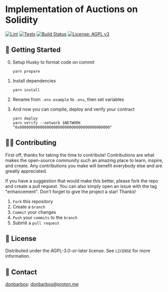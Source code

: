 # Implementation of Auctions on Solidity

[![Lint](https://github.com/donBarbos/deAuctions/actions/workflows/lint.yml/badge.svg)](https://github.com/donBarbos/deAuctions/actions/workflows/lint.yml)
[![Tests](https://github.com/donBarbos/deAuctions/actions/workflows/tests.yml/badge.svg)](https://github.com/donBarbos/deAuctions/actions/workflows/tests.yml)
[![Build Status](https://github.com/donBarbos/deAuctions/actions/workflows/build.yml/badge.svg)](https://github.com/donBarbos/deAuctions/actions/workflows/build.yml)
[![License: AGPL v3](https://img.shields.io/badge/License-AGPL_v3-blue.svg)](https://github.com/donBarbos/deAuctions/blob/main/LICENSE)

## 🚀 Getting Started

0. Setup Husky to format code on commit

   ```shell
   yarn prepare
   ```

1. Install dependencies

   ```shell
   yarn install
   ```

2. Rename from `.env.example` to `.env`, then set variables

3. And now you can compile, deploy and verify your contract

   ```shell
   yarn deploy
   yarn verify --network $NETWORK "0x0000000000000000000000000000000000000000"
   ```

## 👷🏾 Contributing

First off, thanks for taking the time to contribute! Contributions are what makes the open-source community such an amazing place to learn, inspire, and create. Any contributions you make will benefit everybody else and are greatly appreciated.

If you have a suggestion that would make this better, please fork the repo and create a pull request. You can also simply open an issue with the tag "enhancement". Don't forget to give the project a star! Thanks!

1. `Fork` this repository
2. Create a `branch`
3. `Commit` your changes
4. `Push` your `commits` to the `branch`
5. Submit a `pull request`

## 📝 License

Distributed under the AGPL-3.0-or-later license. See `LICENSE` for more information.

## 📢 Contact

[donbarbos](https://github.com/donBarbos): donbarbos@proton.me
